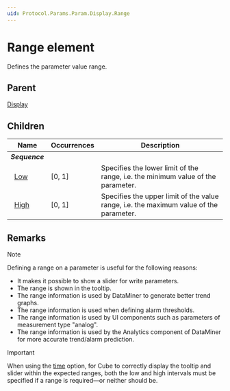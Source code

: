 ```yaml
---
uid: Protocol.Params.Param.Display.Range
---
```


# Range element

Defines the parameter value range.

## Parent

[Display](xref:Protocol.Params.Param.Display)

## Children

|Name|Occurrences|Description|
|--- |--- |--- |
|***Sequence***|||
|&nbsp;&nbsp;[Low](xref:Protocol.Params.Param.Display.Range.Low)|[0, 1]|Specifies the lower limit of the range, i.e. the minimum value of the parameter.|
|&nbsp;&nbsp;[High](xref:Protocol.Params.Param.Display.Range.High)|[0, 1]|Specifies the upper limit of the value range, i.e. the maximum value of the parameter.|

## Remarks

> [!NOTE]
> Defining a range on a parameter is useful for the following reasons:
>
> - It makes it possible to show a slider for write parameters.
> - The range is shown in the tooltip.
> - The range information is used by DataMiner to generate better trend graphs.
> - The range information is used when defining alarm thresholds.
> - The range information is used by UI components such as parameters of measurement type "analog".
> - The range information is used by the Analytics component of DataMiner for more accurate trend/alarm prediction.

> [!IMPORTANT]
> When using the [time](xref:Protocol.Params.Param.Measurement.Type-options) option, for Cube to correctly display the tooltip and slider within the expected ranges, both the low and high intervals must be specified if a range is required—or neither should be.
